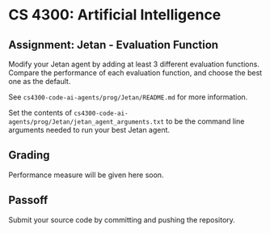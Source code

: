 CS 4300: Artificial Intelligence
===============================================

Assignment: Jetan - Evaluation Function
----------------------------------------------------

Modify your Jetan agent by adding at least 3 different evaluation
functions.  Compare the performance of each evaluation function, and choose the 
best one as the default.

See `cs4300-code-ai-agents/prog/Jetan/README.md` for more information.

Set the contents of `cs4300-code-ai-agents/prog/Jetan/jetan_agent_arguments.txt`
to be the command line arguments needed to run your best Jetan agent.


Grading
-------

Performance measure will be given here soon.


Passoff
-------

Submit your source code by committing and pushing the repository.
